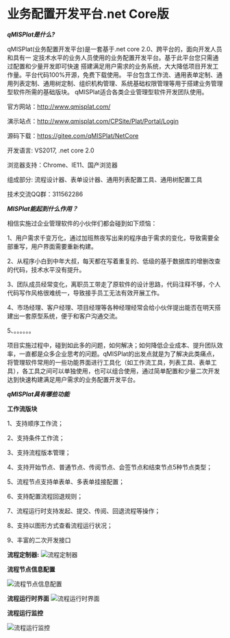 # 业务配置开发平台.net Core版

 **_qMISPlat是什么?_** 

qMISPlat(业务配置开发平台)是一套基于.net core 2.0、跨平台的，面向开发人员和具有一
定技术水平的业务人员使用的业务配置开发平台。基于此平台您只需通过配置和少量开发即可快速
搭建满足用户需求的业务系统，大大降低项目开发工作量。平台代码100%开源，免费下载使用。
平台包含工作流、通用表单定制、通用列表定制、通用树定制、组织机构管理、系统基础权限管理等用于搭建业务管理型软件所需的基础版块。
    qMISPlat适合各类企业管理型软件开发团队使用。

官方网站：http://www.qmisplat.com/

演示站点：http://www.qmisplat.com/CPSite/Plat/Portal/Login

源码下载：https://gitee.com/qMISPlat/NetCore

开发语言: VS2017, .net core 2.0 

浏览器支持：Chrome、IE11、国产浏览器

组成部分: 流程设计器、表单设计器、通用列表配置工具、通用树配置工具

技术交流QQ群：311562286


 **_MISPlat能起到什么作用？_** 


相信实施过企业管理软件的小伙伴们都会碰到如下烦恼：

1、用户需求千变万化，通过加班熬夜写出来的程序由于需求的变化，导致需要全部重写，用户界面需要重新构建。

2、从程序小白到中年大叔，每天都在写着重复的、低级的基于数据库的增删改查的代码，技术水平没有提升。

3、团队成员经常变化，离职员工带走了原软件的设计思路，代码注释不够，个人代码写作风格很难统一，导致接手员工无法有效开展工作。

4、市场经理、客户经理、项目经理等各种经理经常会给小伙伴提出能否在明天搭建出一套原型系统，便于和客户沟通交流。

5、。。。。。。

项目实施过程中，碰到如此多的问题，如何解决；如何降低企业成本、提升团队效率，一直都是众多企业思考的问题。qMISPlat的出发点就是为了解决此类痛点，将管理软件常用的一些功能界面进行工具化（如工作流工具，列表工具、表单工具），各工具之间可以单独使用，也可以组合使用，通过简单配置和少量二次开发达到快速构建满足用户需求的业务配置开发平台。


 **_qMISPlat具有哪些功能_** 

 **工作流版块** 

1、支持顺序工作流；

2、支持条件工作流；

3、支持流程版本管理；

4、支持开始节点、普通节点、传阅节点、会签节点和结束节点5种节点类型；

5、流程节点支持单表单、多表单挂接配置；

6、支持配置流程回退规则；

7、流程运行时支持发起、提交、传阅、回退流程等操作；

8、支持以图形方式查看流程运行状况；

9、丰富的二次开发接口


 **流程定制器:** 
![流程定制器](http://www.qmisplat.com/GITPIC/fLOW-1.PNG "流程定制器")

 **流程节点信息配置** 

 ![流程节点信息配置](http://www.qmisplat.com/GITPIC/fLOW-2.PNG "流程节点信息配置")

 **流程运行时界面** 
![流程运行时界面](http://www.qmisplat.com/GITPIC/fLOW-3.PNG  "流程运行时界面")

 **流程运行监控** 

![流程运行监控](http://www.qmisplat.com/GITPIC/fLOW-4.PNG  "流程运行监控")


